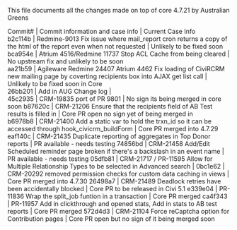 This file documents all the changes made on top of core 4.7.21 by Australian Greens  
  
Commit# | Commit information and case info | Current Case Info  
b2c114b | Redmine-9013 Fix issue where mail_report cron returns a copy of the html of the report even when not requested | Unlikely to be fixed soon  
bca954e | Atrium 4516/Redmine 11737 Stop ACL Cache from being cleared | No upstream fix and unlikely to be soon  
aa21b59 | Agileware Redmine 24407 Atrium 4462 Fix loading of CiviRCRM new mailing page by coverting recipients box into AJAX get list call | Unlikely to be fixed soon in Core  
26bb201 | Add in AUG Change log |  
45c2935 | CRM-19835 port of PR 9801 | No sign its being merged in core soon 
b87620c | CRM-21206 Ensure that the recipients field of AB Test results is filled in | Core PR open no sign yet of being merged in   
b6978b8 | CRM-21400 Add a static var to hold the trxn_id so it can be accessed through hook_civicrm_buildForm | Core PR merged into 4.7.29
eaf140c | CRM-21435 Duplicate reporting of aggregates in Top Donor reports | PR available - needs testing
74856bd | CRM-21458 Add/Edit Scheduled reminder page broken if there's a backslash in an event name | PR available - needs testing
05dfb81 | CRM-21717 / PR-11595 Allow for Multiple Relationship Types to be selected in Advanced search |
0bc1e62 | CRM-20292 removed permission checks for custom data caching in views | Core PR merged into 4.7.30
26498a7 | CRM-21489 Deadlock retries have been accidentally blocked | Core PR to be released in Civi 5.1
e339e04 | PR-11836 Wrap the split_job funtion in a transaction | Core PR merged
ca4f343 | PR-11957 Add in clickthrough and opened stats, Add in stats to AB test reports | Core PR merged
572d4d3 | CRM-21104 Force reCaptcha option for Contribution pages | Core PR open but no sign of it being merged soon
